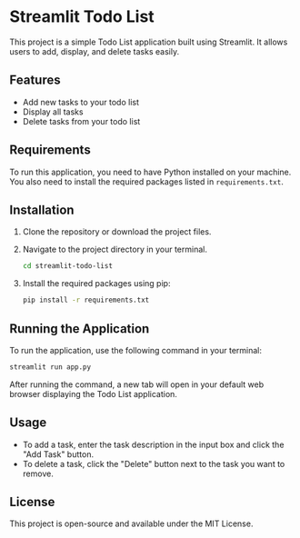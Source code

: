# Streamlit Todo List

This project is a simple Todo List application built using Streamlit. It allows users to add, display, and delete tasks easily.

## Features

- Add new tasks to your todo list
- Display all tasks
- Delete tasks from your todo list

## Requirements

To run this application, you need to have Python installed on your machine. You also need to install the required packages listed in `requirements.txt`.

## Installation

1. Clone the repository or download the project files.
2. Navigate to the project directory in your terminal.

   ```bash
   cd streamlit-todo-list
   ```

3. Install the required packages using pip:

   ```bash
   pip install -r requirements.txt
   ```

## Running the Application

To run the application, use the following command in your terminal:

```bash
streamlit run app.py
```

After running the command, a new tab will open in your default web browser displaying the Todo List application.

## Usage

- To add a task, enter the task description in the input box and click the "Add Task" button.
- To delete a task, click the "Delete" button next to the task you want to remove.

## License

This project is open-source and available under the MIT License.